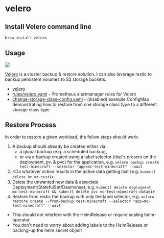 # velero

## Install Velero command line

```sh
brew install velero
```

## Usage

![](https://i.imgur.com/feo6EpE.png)

[Velero](https://velero.io/) is a cluster backup & restore solution.  I can also leverage restic to backup persistent volumes to S3 storage buckets.

* [velero](velero/)
* [rules/velero.yaml](rules/velero.yaml) - Prometheus alertmanager rules for Velero
* [change-storage-class-config.yaml](change-storage-class-config.yaml) - (disabled) example ConfigMap demonstrating how to restore from one storage class type to a different storage class type

## Restore Process

In order to restore a given workload, the follow steps should work:

1. A backup should already be created either via:
   * a global backup (e.g. a scheduled backup),
   * or via a backup created using a label selector (that's present on the deployment, pv, & pvc) for the application, e.g. `velero backup create test-minecraft --selector "app=mc-test-minecraft" --wait`
1. <Do whatever action results in the active data getting lost (e.g. `kubectl delete hr mc-test`)>
1. Delete the unwanted new data & associate Deployment/StatefulSet/Daemonset, e.g. `kubectl delete deployment mc-test-minecraft && kubectl delete pvc mc-test-minecraft-datadir`
1. Restore from restic the backup with only the label selector, e.g. `velero restore create --from-backup test-minecraft --selector "app=mc-test-minecraft" --wait`

* This should not interfere with the HelmRelease or require scaling helm-operator
* You don't need to worry about adding labels to the HelmRelease or backing-up the helm secret object
